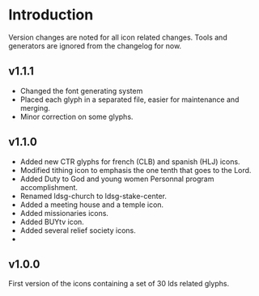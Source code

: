 # Introduction
Version changes are noted for all icon related changes. Tools and generators are ignored from the changelog for now.

## v1.1.1
- Changed the font generating system
- Placed each glyph in a separated file, easier for maintenance and merging.
- Minor correction on some glyphs.

## v1.1.0

- Added new CTR glyphs for french (CLB) and spanish (HLJ) icons.
- Modified tithing icon to emphasis the one tenth that goes to the Lord.
- Added Duty to God and young women Personnal program accomplishment.
- Renamed ldsg-church to ldsg-stake-center.
- Added a meeting house and a temple icon.
- Added missionaries icons.
- Added BUYtv icon.
- Added several relief society icons.
- 
## v1.0.0
First version of the icons containing a set of 30 lds related glyphs.